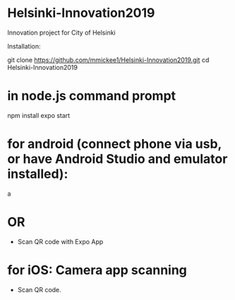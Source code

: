 # Helsinki-Innovation2019
Innovation project for City of Helsinki


Installation: 

git clone https://github.com/mmickee1/Helsinki-Innovation2019.git
cd Helsinki-Innovation2019

# in node.js command prompt
npm install
expo start 
# for android (connect phone via usb, or have Android Studio and emulator installed):
a 
# OR 
- Scan QR code with Expo App

# for iOS: Camera app scanning
- Scan QR code.
